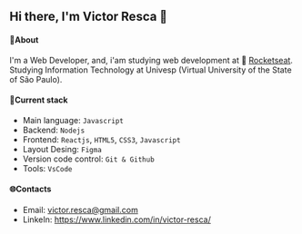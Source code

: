 ## Hi there, I'm Victor Resca 👋

#### :pushpin:About

I'm a Web Developer, and, i'am studying web development at :rocket: [Rocketseat](https://www.rocketseat.com.br).
Studying Information Technology at Univesp (Virtual University of the State of São Paulo).

#### :memo:Current stack

- Main language: `Javascript`
- Backend: `Nodejs`
- Frontend: `Reactjs`, `HTML5`, `CSS3`, `Javascript`
- Layout Desing: `Figma`
- Version code control: `Git & Github`
- Tools: `VsCode`

#### :globe_with_meridians:Contacts

- Email: victor.resca@gmail.com
- LinkeIn: https://www.linkedin.com/in/victor-resca/
